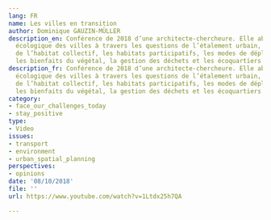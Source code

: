 ```yaml
---
lang: FR
name: Les villes en transition
author: Dominique GAUZIN-MÜLLER
description_en: Conférence de 2018 d’une architecte-chercheure. Elle aborde la transition
  écologique des villes à travers les questions de l’étalement urbain, l’individualisation
  de l’habitat collectif, les habitats participatifs, les modes de déplacement, l’énergie,
  les bienfaits du végétal, la gestion des déchets et les écoquartiers
description_fr: Conférence de 2018 d’une architecte-chercheure. Elle aborde la transition
  écologique des villes à travers les questions de l’étalement urbain, l’individualisation
  de l’habitat collectif, les habitats participatifs, les modes de déplacement, l’énergie,
  les bienfaits du végétal, la gestion des déchets et les écoquartiers
category:
- face_our_challenges_today
- stay_positive
type:
- Video
issues:
- transport
- environment
- urban_spatial_planning
perspectives:
- opinions
date: '08/10/2018'
file: ''
url: https://www.youtube.com/watch?v=1Ltdx25h7QA

---
```

